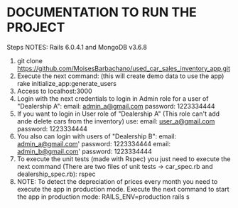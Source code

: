 # DOCUMENTATION TO RUN THE PROJECT

Steps
NOTES: Rails 6.0.4.1 and MongoDB v3.6.8
  1. git clone https://github.com/MoisesBarbachano/used_car_sales_inventory_app.git
  2. Execute the next command: (this will create demo data to use the app)
      rake initialize_app:generate_users
  3. Access to localhost:3000
  4. Login with the next credentials to login in Admin role for a user of "Dealership A":
      email: admin_a@gmail.com
      password: 1223334444
  5. If you want to login in User role of "Dealership A" (This role can't add ande delete cars from the inventory) use:
      email: user_a@gmail.com
      password: 1223334444
  6. You also can login with users of "Dealership B":
      email: admin_a@gmail.com'
      password: 1223334444
      email: admin_b@gmail.com'
      password: 1223334444
  7. To execute the unit tests (made with Rspec) you just need to execute the next command (There are two files of unit tests -> car_spec.rb and dealership_spec.rb):
      rspec
  8. NOTE: To detect the depreciation of prices every month you need to execute the app in production mode. Execute the next command to start the app in production mode:
      RAILS_ENV=production rails s
